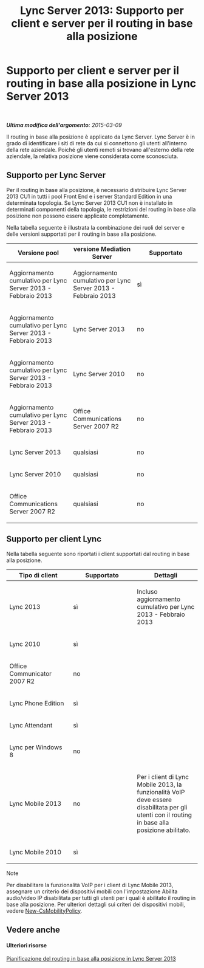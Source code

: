 ﻿---
title: 'Lync Server 2013: Supporto per client e server per il routing in base alla posizione'
TOCTitle: Supporto per client e server per il routing in base alla posizione
ms:assetid: 26c2ca3d-026d-4dd7-94fa-15ebb4406953
ms:mtpsurl: https://technet.microsoft.com/it-it/library/JJ994024(v=OCS.15)
ms:contentKeyID: 52062115
ms.date: 08/24/2015
mtps_version: v=OCS.15
ms.translationtype: HT
---

# Supporto per client e server per il routing in base alla posizione in Lync Server 2013

 

_**Ultima modifica dell'argomento:** 2015-03-09_

Il routing in base alla posizione è applicato da Lync Server. Lync Server è in grado di identificare i siti di rete da cui si connettono gli utenti all'interno della rete aziendale. Poiché gli utenti remoti si trovano all'esterno della rete aziendale, la relativa posizione viene considerata come sconosciuta.

## Supporto per Lync Server

Per il routing in base alla posizione, è necessario distribuire Lync Server 2013 CU1 in tutti i pool Front End e i server Standard Edition in una determinata topologia. Se Lync Server 2013 CU1 non è installato in determinati componenti della topologia, le restrizioni del routing in base alla posizione non possono essere applicate completamente.

Nella tabella seguente è illustrata la combinazione dei ruoli del server e delle versioni supportati per il routing in base alla posizione.


<table>
<colgroup>
<col style="width: 33%" />
<col style="width: 33%" />
<col style="width: 33%" />
</colgroup>
<thead>
<tr class="header">
<th>Versione pool</th>
<th>versione Mediation Server</th>
<th>Supportato</th>
</tr>
</thead>
<tbody>
<tr class="odd">
<td><p>Aggiornamento cumulativo per Lync Server 2013 - Febbraio 2013</p></td>
<td><p>Aggiornamento cumulativo per Lync Server 2013 - Febbraio 2013</p></td>
<td><p>sì</p></td>
</tr>
<tr class="even">
<td><p>Aggiornamento cumulativo per Lync Server 2013 - Febbraio 2013</p></td>
<td><p>Lync Server 2013</p></td>
<td><p>no</p></td>
</tr>
<tr class="odd">
<td><p>Aggiornamento cumulativo per Lync Server 2013 - Febbraio 2013</p></td>
<td><p>Lync Server 2010</p></td>
<td><p>no</p></td>
</tr>
<tr class="even">
<td><p>Aggiornamento cumulativo per Lync Server 2013 - Febbraio 2013</p></td>
<td><p>Office Communications Server 2007 R2</p></td>
<td><p>no</p></td>
</tr>
<tr class="odd">
<td><p>Lync Server 2013</p></td>
<td><p>qualsiasi</p></td>
<td><p>no</p></td>
</tr>
<tr class="even">
<td><p>Lync Server 2010</p></td>
<td><p>qualsiasi</p></td>
<td><p>no</p></td>
</tr>
<tr class="odd">
<td><p>Office Communications Server 2007 R2</p></td>
<td><p>qualsiasi</p></td>
<td><p>no</p></td>
</tr>
</tbody>
</table>


## Supporto per client Lync

Nella tabella seguente sono riportati i client supportati dal routing in base alla posizione.


<table>
<colgroup>
<col style="width: 33%" />
<col style="width: 33%" />
<col style="width: 33%" />
</colgroup>
<thead>
<tr class="header">
<th>Tipo di client</th>
<th>Supportato</th>
<th>Dettagli</th>
</tr>
</thead>
<tbody>
<tr class="odd">
<td><p>Lync 2013</p></td>
<td><p>sì</p></td>
<td><p>Incluso aggiornamento cumulativo per Lync 2013 - Febbraio 2013</p></td>
</tr>
<tr class="even">
<td><p>Lync 2010</p></td>
<td><p>sì</p></td>
<td> </td>
</tr>
<tr class="odd">
<td><p>Office Communicator 2007 R2</p></td>
<td><p>no</p></td>
<td> </td>
</tr>
<tr class="even">
<td><p>Lync Phone Edition</p></td>
<td><p>sì</p></td>
<td> </td>
</tr>
<tr class="odd">
<td><p>Lync Attendant</p></td>
<td><p>sì</p></td>
<td> </td>
</tr>
<tr class="even">
<td><p>Lync per Windows 8</p></td>
<td><p>no</p></td>
<td> </td>
</tr>
<tr class="odd">
<td><p>Lync Mobile 2013</p></td>
<td><p>no</p></td>
<td><p>Per i client di Lync Mobile 2013, la funzionalità VoIP deve essere disabilitata per gli utenti con il routing in base alla posizione abilitato.</p></td>
</tr>
<tr class="even">
<td><p>Lync Mobile 2010</p></td>
<td><p>sì</p></td>
<td> </td>
</tr>
</tbody>
</table>

  


> [!NOTE]
> Per disabilitare la funzionalità VoIP per i client di Lync Mobile 2013, assegnare un criterio dei dispositivi mobili con l'impostazione Abilita audio/video IP disabilitata per tutti gli utenti per i quali è abilitato il routing in base alla posizione. Per ulteriori dettagli sui criteri dei dispositivi mobili, vedere <A href="new-csmobilitypolicy.md">New-CsMobilityPolicy</A>.



## Vedere anche

#### Ulteriori risorse

[Pianificazione del routing in base alla posizione in Lync Server 2013](lync-server-2013-planning-for-location-based-routing.md)

